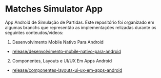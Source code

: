 # Matches Simulator App

App Android de Simulação de Partidas. Este repositório foi organizado em algumas branchs que representão as implementações relizadas durante os seguintes conteudos/videos:

1. Desenvolvimento Mobile Nativo Para Android
  - [release/desenvolvimento-mobile-nativo-para-android](https://github.com/Conradostr/matches-simulator-app/tree/release/desenvolvimento-mobile-nativo-para-android)

2. Componentes, Layouts e UI/UX Em Apps Android
  - [release/componentes-layouts-ui-ux-em-apps-android](https://github.com/Conradostr/matches-simulator-app/tree/release/componentes-layouts-ui-ux-em-apps-android)
